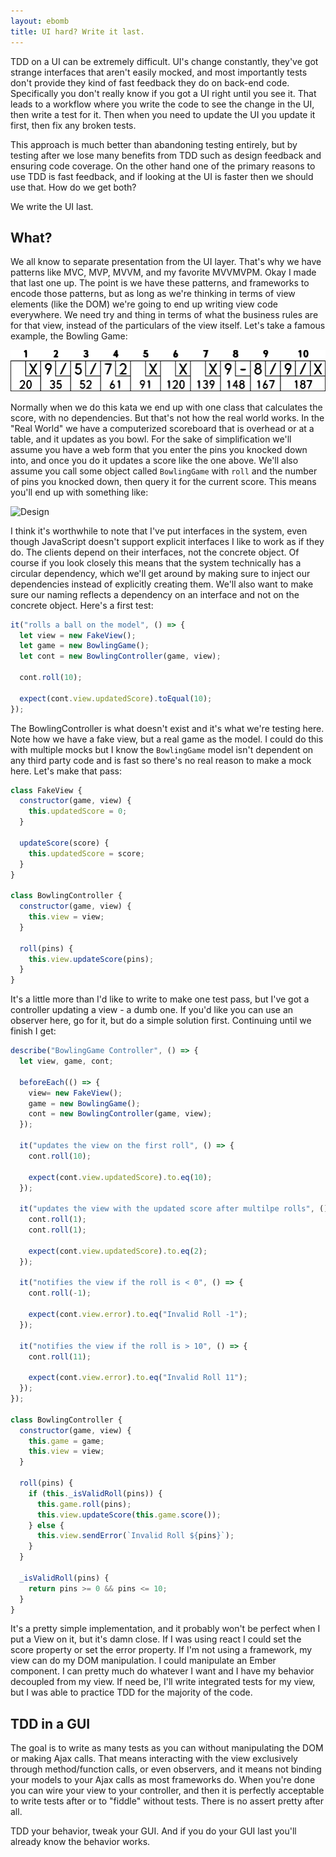 ```yaml
---
layout: ebomb
title: UI hard? Write it last.
---
```


TDD on a UI can be extremely difficult. UI's change constantly, they've got strange interfaces that aren't easily mocked, and most importantly tests don't provide they kind of fast feedback they do on back-end code. Specifically you don't really know if you got a UI right until you see it. That leads to a workflow where you write the code to see the change in the UI, then write a test for it. Then when you need to update the UI you update it first, then fix any broken tests.

This approach is much better than abandoning testing entirely, but by testing after we lose many benefits from TDD such as design feedback and ensuring code coverage. On the other hand one of the primary reasons to use TDD is fast feedback, and if looking at the UI is faster then we should use that. How do we get both?

We write the UI last.

## What?

We all know to separate presentation from the UI layer. That's why we have patterns like MVC, MVP, MVVM, and my favorite MVVMVPM. Okay I made that last one up. The point is we have these patterns, and frameworks to encode those patterns, but as long as we're thinking in terms of view elements (like the DOM) we're going to end up writing view code everywhere. We need try and thing in terms of what the business rules are for that view, instead of the particulars of the view itself. Let's take a famous example, the Bowling Game:

<img style="max-width: 100%;" alt="A Bowling Scoreboard" src="/images/bowling_score.png" />

Normally when we do this kata we end up with one class that calculates the score, with no dependencies. But that's not how the real world works. In the "Real World" we have a computerized scoreboard that is overhead or at a table, and it updates as you bowl. For the sake of simplification we'll assume you have a web form that you enter the pins you knocked down into, and once you do it updates a score like the one above. We'll also assume you call some object called `BowlingGame` with `roll` and the number of pins you knocked down, then query it for the current score. This means you'll end up with something like:

![Design](http://yuml.me/d4b32daa)

I think it's worthwhile to note that I've put interfaces in the system, even though JavaScript doesn't support explicit interfaces I like to work as if they do. The clients depend on their interfaces, not the concrete object. Of course if you look closely this means that the system technically has a circular dependency, which we'll get around by making sure to inject our dependencies instead of explicitly creating them. We'll also want to make sure our naming reflects a dependency on an interface and not on the concrete object. Here's a first test:

```javascript
it("rolls a ball on the model", () => {
  let view = new FakeView();
  let game = new BowlingGame();
  let cont = new BowlingController(game, view);

  cont.roll(10);

  expect(cont.view.updatedScore).toEqual(10);
});
```

The BowlingController is what doesn't exist and it's what we're testing here. Note how we have a fake view, but a real game as the model. I could do this with multiple mocks but I know the `BowlingGame` model isn't dependent on any third party code and is fast so there's no real reason to make a mock here. Let's make that pass:

```javascript
class FakeView {
  constructor(game, view) {
    this.updatedScore = 0;
  }

  updateScore(score) {
    this.updatedScore = score;
  }
}

class BowlingController {
  constructor(game, view) {
    this.view = view;
  }

  roll(pins) {
    this.view.updateScore(pins);
  }
}
```

It's a little more than I'd like to write to make one test pass, but I've got a controller updating a view - a dumb one. If you'd like you can use an observer here, go for it, but do a simple solution first. Continuing until we finish I get:

```javascript
describe("BowlingGame Controller", () => {
  let view, game, cont;

  beforeEach(() => {
    view= new FakeView();
    game = new BowlingGame();
    cont = new BowlingController(game, view);
  });

  it("updates the view on the first roll", () => {
    cont.roll(10);

    expect(cont.view.updatedScore).to.eq(10);
  });

  it("updates the view with the updated score after multilpe rolls", () => {
    cont.roll(1);
    cont.roll(1);

    expect(cont.view.updatedScore).to.eq(2);
  });

  it("notifies the view if the roll is < 0", () => {
    cont.roll(-1);

    expect(cont.view.error).to.eq("Invalid Roll -1");
  });

  it("notifies the view if the roll is > 10", () => {
    cont.roll(11);

    expect(cont.view.error).to.eq("Invalid Roll 11");
  });
});

class BowlingController {
  constructor(game, view) {
    this.game = game;
    this.view = view;
  }

  roll(pins) {
    if (this._isValidRoll(pins)) {
      this.game.roll(pins);
      this.view.updateScore(this.game.score());
    } else {
      this.view.sendError(`Invalid Roll ${pins}`);
    }
  }

  _isValidRoll(pins) {
    return pins >= 0 && pins <= 10;
  }
}
```

It's a pretty simple implementation, and it probably won't be perfect when I put a View on it, but it's damn close. If I was using react I could set the score property or set the error property. If I'm not using a framework, my view can do my DOM manipulation. I could manipulate an Ember component. I can pretty much do whatever I want and I have my behavior decoupled from my view. If need be, I'll write integrated tests for my view, but I was able to practice TDD for the majority of the code.

## TDD in a GUI

The goal is to write as many tests as you can without manipulating the DOM or making Ajax calls. That means interacting with the view exclusively through method/function calls, or even observers, and it means not binding your models to your Ajax calls as most frameworks do. When you're done you can wire your view to your controller, and then it is perfectly acceptable to write tests after or to "fiddle" without tests. There is no assert pretty after all.

TDD your behavior, tweak your GUI. And if you do your GUI last you'll already know the behavior works.

[^1]: Borrowed from this git repo: https://github.com/hontas/bowling-game-kata - which is not my own.
